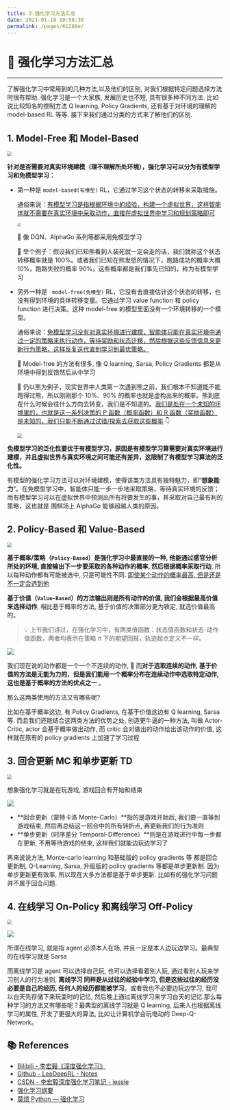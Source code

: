 ```yaml
---
title: 3-强化学习方法汇总
date: 2021-01-18 10:58:30
permalink: /pages/61288e/
---
```

# 🥛 强化学习方法汇总

---

了解强化学习中常用到的几种方法,以及他们的区别, 对我们根据特定问题选择方法时很有帮助. 强化学习是一个大家族, 发展历史也不短, 具有很多种不同方法. 比如说比较知名的控制方法 Q learning, Policy Gradients, 还有基于对环境的理解的 model-based RL 等等. 接下来我们通过分类的方式来了解他们的区别.

## 1. Model-Free 和 Model-Based

<img src="https://cs-wiki.oss-cn-shanghai.aliyuncs.com/img/20201030160019.png" style="zoom: 67%;" />

**针对是否需要对真实环境建模（理不理解所处环境），强化学习可以分为有模型学习和免模型学习：**

- 第一种是 `model-based(有模型)` RL，它通过学习这个状态的转移来采取措施。

  通俗来说：<u>有模型学习是指根据环境中的经验，构建一个虚拟世界，这样智能体就不需要在真实环境中采取动作，直接在虚拟世界中学习和规划策略即可</u>

  <img src="https://cs-wiki.oss-cn-shanghai.aliyuncs.com/img/20201020222759.png" style="zoom:50%;" />

  🙆 像 DQN、AlphaGo 系列等都采用免模型学习

  💬 举个例子：假设我们已知熊看到人装死就一定会走的话，我们就称这个状态转移概率就是 100%。或者我们已知在熊发怒的情况下，跑路成功的概率大概 10%，跑路失败的概率 90%。这些概率都是我们事先已知的，称为有模型学习

- 另外一种是 ` model-free(免模型)` RL，它没有去直接估计这个状态的转移，也没有得到环境的具体转移变量。它通过学习 value function 和 policy function 进行决策。这种 model-free 的模型里面没有一个环境转移的一个模型。

  通俗来说：<u>免模型学习没有对真实环境进行建模，智能体只能在真实环境中通过一定的策略来执行动作，等待奖励和状态迁移，然后根据这些反馈信息来更新行为策略，这样反复迭代直到学习到最优策略。</u>

  🙆 Model-free 的方法有很多, 像 Q learning, Sarsa, Policy Gradients 都是从环境中得到反馈然后从中学习

  💬 仍以熊为例子，现实世界中人类第一次遇到熊之前，我们根本不知道能不能跑得过熊，所以刚刚那个 10%、90% 的概率也就是虚构出来的概率。熊到底在什么时候会往什么方向去转变，我们是不知道的。<u>我们是处在一个未知的环境里的，也就是这一系列决策的 P 函数（概率函数）和 R 函数（奖励函数）是未知的，我们只能不断通过试错/探索去获取这些概率</u> 👇

  <img src="https://cs-wiki.oss-cn-shanghai.aliyuncs.com/img/20201025103044.png" style="zoom:67%;" />

  

**免模型学习的泛化性要优于有模型学习，原因是有模型学习算需要对真实环境进行建模，并且虚拟世界与真实环境之间可能还有差异，这限制了有模型学习算法的泛化性。**

有模型的强化学习方法可以对环境建模，使得该类方法具有独特魅力，即“**想象能力**”。在免模型学习中，智能体只能一步一步地采取策略，等待真实环境的反馈；而有模型学习可以在虚拟世界中预测出所有将要发生的事，并采取对自己最有利的策略，这也就是 围棋场上 AlphaGo 能够超越人类的原因。

## 2. Policy-Based 和 Value-Based

<img src="https://cs-wiki.oss-cn-shanghai.aliyuncs.com/img/20201030160305.png" style="zoom: 67%;" />

**基于概率/策略（`Policy-Based`）**是强化学习中最直接的一种, 他能通过感官分析所处的环境, 直接**输出下一步要采取的各种动作的概率, 然后根据概率采取行动**, 所以每种动作都有可能被选中, 只是可能性不同. <u>即使某个动作的概率最高, 但是还是不一定会选到他</u>

**基于价值（`Value-Based`）**的方法输出则是所有动作的价值, 我们会**根据最高价值来选择动作**, 相比基于概率的方法, 基于价值的决策部分更为铁定, 就选价值最高的。

> 💡 上节我们讲过，在强化学习中，有两类值函数：状态值函数和状态-动作值函数，两者均表示在策略 𝜋 下的期望回报，轨迹起点定义不一样。

![](https://cs-wiki.oss-cn-shanghai.aliyuncs.com/img/20201108212343.png)

我们现在说的动作都是一个一个不连续的动作, 🚨 而**对于选取连续的动作, 基于价值的方法是无能为力的，但是我们能用一个概率分布在连续动作中选取特定动作, 这也是基于概率的方法的优点之一** 。

那么这两类使用的方法又有哪些呢?

比如在基于概率这边, 有 Policy Gradients, 在基于价值这边有 Q learning, Sarsa 等. 而且我们还能结合这两类方法的优势之处, 创造更牛逼的一种方法, 叫做 Actor-Critic, actor 会基于概率做出动作, 而 critic 会对做出的动作给出该动作的价值, 这样就在原有的 policy gradients 上加速了学习过程

## 3. 回合更新 MC 和单步更新 TD

<img src="https://cs-wiki.oss-cn-shanghai.aliyuncs.com/img/20201030161724.png" style="zoom:67%;" />

想象强化学习就是在玩游戏, 游戏回合有开始和结束

![](https://cs-wiki.oss-cn-shanghai.aliyuncs.com/img/20201030160536.png)

- **回合更新（蒙特卡洛 Monte-Carlo）**指的是游戏开始后, 我们要一直等到游戏结束, 然后再总结这一回合中的所有转折点, 再更新我们的行为准则
- **单步更新（时序差分 Temporal-Difference）**则是在游戏进行中每一步都在更新, 不用等待游戏的结束, 这样我们就能边玩边学习了

再来说说方法, Monte-carlo learning 和基础版的 policy gradients 等 都是回合更新制, Q-Learning, Sarsa, 升级版的 policy gradients 等都是单步更新制. 因为单步更新更有效率, 所以现在大多方法都是基于单步更新. 比如有的强化学习问题并不属于回合问题.

## 4. 在线学习 On-Policy 和离线学习 Off-Policy

<img src="https://cs-wiki.oss-cn-shanghai.aliyuncs.com/img/20201030162306.png" style="zoom:67%;" />

![](https://cs-wiki.oss-cn-shanghai.aliyuncs.com/img/20201030161957.png)

所谓在线学习, 就是指 agent 必须本人在场, 并且一定是本人边玩边学习。最典型的在线学习就是 Sarsa

而离线学习是 agent 可以选择自己玩, 也可以选择看着别人玩, 通过看别人玩来学习别人的行为准则, **离线学习 同样是从过往的经验中学习, 但是这些过往的经历没必要是自己的经历, 任何人的经历都能被学习**。或者我也不必要边玩边学习, 我可以白天先存储下来玩耍时的记忆, 然后晚上通过离线学习来学习白天的记忆.那么每种学习的方法又有哪些呢？最典型的离线学习就是 Q learning, 后来人也根据离线学习的属性, 开发了更强大的算法, 比如让计算机学会玩电动的 Deep-Q-Network。

## 📚 References

- [Bilibili - 李宏毅《深度强化学习》](https://www.bilibili.com/video/BV1MW411w79n)
- [Github - LeeDeepRL - Notes](https://datawhalechina.github.io/leedeeprl-notes/)
- [CSDN - 李宏毅深度强化学习笔记 - jessie](https://blog.csdn.net/cindy_1102/article/details/87904928)
- [强化学习纲要](https://github.com/zhoubolei/introRL)
- [莫烦 Python — 强化学习](https://mofanpy.com/tutorials/machine-learning/reinforcement-learning/intro-RL-methods/)